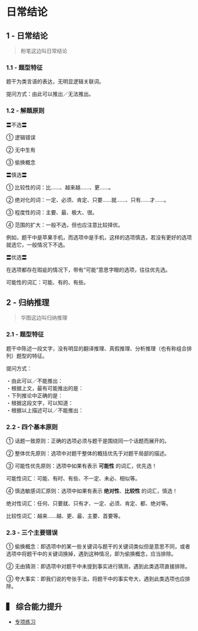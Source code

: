 # 日常结论

## 1 - 日常结论

> 粉笔这边叫日常结论

### 1.1 - 题型特征

题干为类言语的表达，无明显逻辑关联词。

提问方式：由此可以推出／无法推出。

### 1.2 - 解题原则

〓不选〓

① 逻辑错误

② 无中生有

③ 偷换概念

〓慎选〓

① 比较性的词：比……、越来越……、更……。

② 绝对化的词：一定、必须、肯定、只要……就……、只有……才……。

③ 程度性的词：主要、最、极大、很。

④ 范围的扩大：一般不选，但也应注意比较择优。

例如，题干中是苹果手机，而选项中是手机，这样的选项慎选，若没有更好的选项就选它，一般情况下不选。

〓优选〓

在选项都存在瑕疵的情况下，带有“可能”意思字眼的选项，往往优先选。

可能性的词汇：可能、有的、有些。

## 2 - 归纳推理

> 华图这边叫归纳推理

### 2.1 - 题型特征

题干中陈述一段文字，没有明显的翻译推理、真假推理、分析推理（也有称组合排列）题型的特征。

提问方式：

・由此可以／不能推出：  
・根据上文，最有可能推出的是：  
・下列推论中正确的是：  
・根据这段文字，可以知道：  
・根据以上描述可以／不能推出：

### 2.2 - 四个基本原则

① 话题一致原则：正确的选项必须与题干是围绕同一个话题而展开的。

② 整体优先原则：选项中对题干整体的概括优先于对题干局部的描述。

③ 可能性优先原则：选项中如果有表示 **可能性** 的词汇，优先选！

可能性词汇：可能、有时、有些、不一定、未必、相似等。

④ 慎选敏感词汇原则：选项中如果有表示 **绝对性**、**比较性** 的词汇，慎选！

绝对性词汇：任何、只要就、只有才、一定、必须、肯定、都、绝对等。

比较性词汇：越来……越、更、最、主要、首要等。

### 2.3 - 三个主要错误

① 偷换概念：即选项中的某一些关键词与题干的关键词类似但是意思不同，或者选项中将题干中的关键词换掉，遇到这种情况，即为偷换概念，应当排除。

② 无由猜测：即选项中对题干中未提到事实进行猜测，遇到此类选项直接排除。

③ 夸大事实：即我们说的夸张手法，将题干中的事实夸大，遇到此类选项也应排除。

## ▍ 综合能力提升

- [专项练习](专项练习.md)
